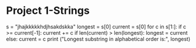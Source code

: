 # Project 1-Strings
s = "jhajkkkkkhdjhsakdskka"
longest = s[0]
current = s[0]
for c in s[1:]:
    if c >= current[-1]:
        current += c
        if len(current) > len(longest):
            longest = current
    else:
        current = c
print ("Longest substring in alphabetical order is:", longest)
